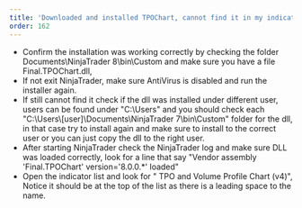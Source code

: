 ```yaml
---
title: 'Downloaded and installed TPOChart, cannot find it in my indicator list'
order: 162
---
```

* Confirm the installation was working correctly by checking the folder Documents\NinjaTrader 8\bin\Custom and make sure you have a file Final.TPOChart.dll,
* If not exit NinjaTrader, make sure AntiVirus is disabled and run the installer again.
* If still cannot find it check if the dll was installed under different user, users can be found under "C:\Users\" and you should check each "C:\Users\\[user]\Documents\NinjaTrader 7\bin\Custom" folder for the dll, in that case try to install again and make sure to install to the correct user or you can just copy the dll to the right user.
* After starting NinjaTrader check the NinjaTrader log and make sure DLL was loaded correctly, look for a line that say "Vendor assembly 'Final.TPOChart' version='8.0.0.*' loaded"
* Open the indicator list and look for " TPO and Volume Profile Chart (v4)", Notice it should be at the top of the list as there is a leading space to the name.
